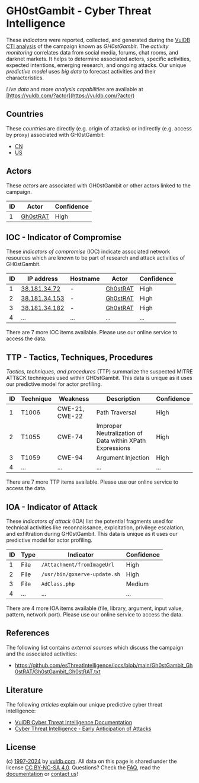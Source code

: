 # GH0stGambit - Cyber Threat Intelligence

These _indicators_ were reported, collected, and generated during the [VulDB CTI analysis](https://vuldb.com/?kb.cti) of the campaign known as _GH0stGambit_. The _activity monitoring_ correlates data from social media, forums, chat rooms, and darknet markets. It helps to determine associated actors, specific activities, expected intentions, emerging research, and ongoing attacks. Our unique _predictive model_ uses _big data_ to forecast activities and their characteristics.

_Live data_ and more _analysis capabilities_ are available at [https://vuldb.com/?actor](https://vuldb.com/?actor)

## Countries

These _countries_ are directly (e.g. origin of attacks) or indirectly (e.g. access by proxy) associated with GH0stGambit:

* [CN](https://vuldb.com/?country.cn)
* [US](https://vuldb.com/?country.us)

## Actors

These _actors_ are associated with GH0stGambit or other actors linked to the campaign.

ID | Actor | Confidence
-- | ----- | ----------
1 | [Gh0stRAT](https://vuldb.com/?actor.gh0strat) | High

## IOC - Indicator of Compromise

These _indicators of compromise_ (IOC) indicate associated network resources which are known to be part of research and attack activities of GH0stGambit.

ID | IP address | Hostname | Actor | Confidence
-- | ---------- | -------- | ----- | ----------
1 | [38.181.34.72](https://vuldb.com/?ip.38.181.34.72) | - | [Gh0stRAT](https://vuldb.com/?actor.gh0strat) | High
2 | [38.181.34.153](https://vuldb.com/?ip.38.181.34.153) | - | [Gh0stRAT](https://vuldb.com/?actor.gh0strat) | High
3 | [38.181.34.182](https://vuldb.com/?ip.38.181.34.182) | - | [Gh0stRAT](https://vuldb.com/?actor.gh0strat) | High
4 | ... | ... | ... | ...

There are 7 more IOC items available. Please use our online service to access the data.

## TTP - Tactics, Techniques, Procedures

_Tactics, techniques, and procedures_ (TTP) summarize the suspected MITRE ATT&CK techniques used within GH0stGambit. This data is unique as it uses our predictive model for actor profiling.

ID | Technique | Weakness | Description | Confidence
-- | --------- | -------- | ----------- | ----------
1 | T1006 | CWE-21, CWE-22 | Path Traversal | High
2 | T1055 | CWE-74 | Improper Neutralization of Data within XPath Expressions | High
3 | T1059 | CWE-94 | Argument Injection | High
4 | ... | ... | ... | ...

There are 7 more TTP items available. Please use our online service to access the data.

## IOA - Indicator of Attack

These _indicators of attack_ (IOA) list the potential fragments used for technical activities like reconnaissance, exploitation, privilege escalation, and exfiltration during GH0stGambit. This data is unique as it uses our predictive model for actor profiling.

ID | Type | Indicator | Confidence
-- | ---- | --------- | ----------
1 | File | `/Attachment/fromImageUrl` | High
2 | File | `/usr/bin/gxserve-update.sh` | High
3 | File | `AdClass.php` | Medium
4 | ... | ... | ...

There are 4 more IOA items available (file, library, argument, input value, pattern, network port). Please use our online service to access the data.

## References

The following list contains _external sources_ which discuss the campaign and the associated activities:

* https://github.com/esThreatIntelligence/iocs/blob/main/Gh0stGambit_Gh0stRAT/Gh0stGambit_Gh0stRAT.txt

## Literature

The following _articles_ explain our unique predictive cyber threat intelligence:

* [VulDB Cyber Threat Intelligence Documentation](https://vuldb.com/?kb.cti)
* [Cyber Threat Intelligence - Early Anticipation of Attacks](https://www.scip.ch/en/?labs.20201022)

## License

(c) [1997-2024](https://vuldb.com/?kb.changelog) by [vuldb.com](https://vuldb.com/?kb.about). All data on this page is shared under the license [CC BY-NC-SA 4.0](https://creativecommons.org/licenses/by-nc-sa/4.0/). Questions? Check the [FAQ](https://vuldb.com/?kb.faq), read the [documentation](https://vuldb.com/?kb) or [contact us](https://vuldb.com/?contact)!
